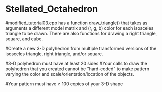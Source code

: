 # Stellated_Octahedron

#modified_tutorial03.cpp has a function draw_triangle() that takes as arguments a different model matrix and (r, g, b) color for each isosceles triangle to be drawn. There are also functions for drawing a right triangle, square, and cube.

#Create a new 3-D polyhedron from multiple transformed versions of the isosceles triangle, right triangle, and/or square.

#3-D polyhedron must have at least 20 sides
#Your calls to draw the polyhedron that you created cannot be "hard-coded" to make pattern varying the color and scale/orientation/location of the objects.

#Your pattern must have ≥ 100 copies of your 3-D shape
